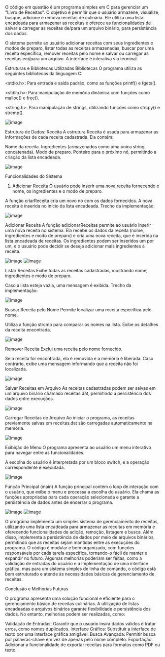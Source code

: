 O código em questão é um programa simples em C para gerenciar um "Livro de Receitas". O objetivo é permitir que o usuário armazene, visualize, busque, adicione e remova receitas de culinária. Ele utiliza uma lista encadeada para armazenar as receitas e oferece as funcionalidades de salvar e carregar as receitas de/para um arquivo binário, para persistência dos dados.

O sistema permite ao usuário adicionar receitas com seus ingredientes e modos de preparo, listar todas as receitas armazenadas, buscar por uma receita específica, remover receitas pelo nome e salvar ou carregar as receitas em/para um arquivo. A interface é interativa via terminal.

Estruturas e Bibliotecas Utilizadas
Bibliotecas
O programa utiliza as seguintes bibliotecas da linguagem C:

<stdio.h>: Para entrada e saída padrão, como as funções printf() e fgets().

<stdlib.h>: Para manipulação de memória dinâmica com funções como malloc() e free().

<string.h>: Para manipulação de strings, utilizando funções como strcpy() e strcmp().

![image](https://github.com/user-attachments/assets/07606319-0cff-4e91-9a43-79ed0a30ae9d)


Estrutura de Dados: Receita
A estrutura Receita é usada para armazenar as informações de cada receita cadastrada. Ela contém:

Nome da receita.
Ingredientes (armazenados como uma única string concatenada).
Modo de preparo.
Ponteiro para o próximo nó, permitindo a criação da lista encadeada.

![image](https://github.com/user-attachments/assets/d0d5005d-b8ae-4007-a9cb-9beafa30c3c7)

Funcionalidades do Sistema
1. Adicionar Receita
O usuário pode inserir uma nova receita fornecendo o nome, os ingredientes e o modo de preparo.

A função criarReceita cria um novo nó com os dados fornecidos.
A nova receita é inserida no início da lista encadeada.
Trecho da implementação:

![image](https://github.com/user-attachments/assets/88964c7b-18d8-4c50-812a-c8c5424b5367)


Adicionar Receita
A função adicionarReceitas permite ao usuário inserir uma nova receita no sistema. Ela recebe os dados da receita (nome, ingredientes e modo de preparo) e cria uma nova receita, que é inserida na lista encadeada de receitas. Os ingredientes podem ser inseridos um por um, e o usuário pode decidir se deseja adicionar mais ingredientes à receita.

![image](https://github.com/user-attachments/assets/9cb2bd97-eacd-41c2-b868-c1bbf4c03d30)
![image](https://github.com/user-attachments/assets/8857e857-2176-48c4-8b13-c25b9d71b8b5)


 Listar Receitas
Exibe todas as receitas cadastradas, mostrando nome, ingredientes e modo de preparo.

Caso a lista esteja vazia, uma mensagem é exibida.
Trecho da implementação:

![image](https://github.com/user-attachments/assets/1c445b36-2a58-4f06-9900-8db7fae7ec8c)


Buscar Receita pelo Nome
Permite localizar uma receita específica pelo nome.

Utiliza a função strcmp para comparar os nomes na lista.
Exibe os detalhes da receita encontrada.

![image](https://github.com/user-attachments/assets/7b3e061f-8844-423c-8a79-bca26f482d49)


Remover Receita
Exclui uma receita pelo nome fornecido.

Se a receita for encontrada, ela é removida e a memória é liberada.
Caso contrário, exibe uma mensagem informando que a receita não foi localizada.

![image](https://github.com/user-attachments/assets/59649537-d4f4-4cfa-b04c-3d006f06b21b)


Salvar Receitas em Arquivo
As receitas cadastradas podem ser salvas em um arquivo binário chamado receitas.dat, permitindo a persistência dos dados entre execuções.

![image](https://github.com/user-attachments/assets/8d0c2dc0-2374-4dd8-8f24-ef1a7054e56d)


Carregar Receitas de Arquivo
Ao iniciar o programa, as receitas previamente salvas em receitas.dat são carregadas automaticamente na memória.

![image](https://github.com/user-attachments/assets/d52549ba-4f5d-4426-8aee-579c23c112a9)


Exibição de Menu
O programa apresenta ao usuário um menu interativo para navegar entre as funcionalidades.

A escolha do usuário é interpretada por um bloco switch, e a operação correspondente é executada.

![image](https://github.com/user-attachments/assets/29731740-20a9-416c-9d96-31369c748ed4)


Função Principal (main)
A função principal contém o loop de interação com o usuário, que exibe o menu e processa a escolha do usuário. Ela chama as funções apropriadas para cada operação selecionada e garante a persistência de dados antes de encerrar o programa.

![image](https://github.com/user-attachments/assets/6c56786c-1a82-405b-966c-6747f4385d27)
![image](https://github.com/user-attachments/assets/d64a0623-cf87-4031-84fb-fef21b4e3ec6)


O programa implementa um simples sistema de gerenciamento de receitas, utilizando uma lista encadeada para armazenar as receitas em memória e oferecendo funcionalidades de adição, remoção, listagem e busca. Além disso, implementa a persistência de dados por meio de arquivos binários, permitindo que as receitas sejam mantidas entre as execuções do programa.
O código é modular e bem organizado, com funções responsáveis por cada tarefa específica, tornando-o fácil de manter e expandir no futuro. Algumas melhorias poderiam ser feitas, como a validação de entradas do usuário e a implementação de uma interface gráfica, mas para um sistema simples de linha de comando, o código está bem estruturado e atende às necessidades básicas de gerenciamento de receitas.

Conclusão e Melhorias Futuras

O programa apresenta uma solução funcional e eficiente para o gerenciamento básico de receitas culinárias. A utilização de listas encadeadas e arquivos binários garante flexibilidade e persistência dos dados. No entanto, melhorias podem ser realizadas, como:

Validação de Entradas: Garantir que o usuário insira dados válidos e tratar erros, como nomes duplicados.
Interface Gráfica: Substituir a interface de texto por uma interface gráfica amigável.
Busca Avançada: Permitir busca por palavras-chave em vez de apenas pelo nome completo.
Exportação: Adicionar a funcionalidade de exportar receitas para formatos como PDF ou texto.








